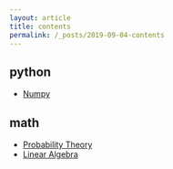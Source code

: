 ```yaml
---
layout: article
title: contents
permalink: /_posts/2019-09-04-contents
---
```


<!--more-->

## python

- <div class="button button--outline-info button--pill my-2"><i class="fas fa-space-shuttle"></i><a href='/_posts/python/numpy/2019-09-04-numpy-axis'>Numpy</a></div>

## math

- <div class="button button--outline-info button--pill my-2"><i class="fas fa-space-shuttle"></i><a href='/_posts/math/probability-theory/2019-05-28-poisson-distribution'>Probability Theory</a></div>

- <div class="button button--outline-info button--pill my-2"><i class="fas fa-space-shuttle"></i><a href=''>Linear Algebra</a></div>